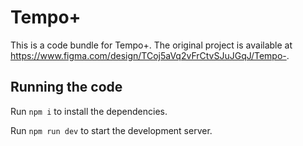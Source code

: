 
  # Tempo+

  This is a code bundle for Tempo+. The original project is available at https://www.figma.com/design/TCoj5aVq2vFrCtvSJuJGqJ/Tempo-.

  ## Running the code

  Run `npm i` to install the dependencies.

  Run `npm run dev` to start the development server.
  
